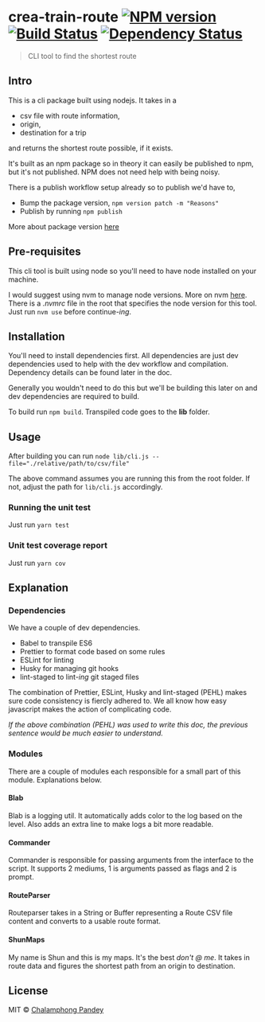 # crea-train-route [![NPM version][npm-image]][npm-url] [![Build Status][travis-image]][travis-url] [![Dependency Status][daviddm-image]][daviddm-url]
> CLI tool to find the shortest route

## Intro

This is a cli package built using nodejs. It takes in a 
- csv file with route information,
- origin,
- destination for a trip 

and returns the shortest route possible, if it exists.

It's built as an npm package so in theory it can easily be published to npm, but it's not published. NPM does not need help with being noisy.

There is a publish workflow setup already so to publish we'd have to,

- Bump the package version, `npm version patch -m "Reasons"`
- Publish by running `npm publish`

More about package version [here](https://docs.npmjs.com/cli/version)

## Pre-requisites

This cli tool is built using node so you'll need to have node installed on your machine.

I would suggest using nvm to manage node versions. More on nvm [here](https://github.com/nvm-sh/nvm). There is a *.nvmrc* file in the root that specifies the node version for this tool. Just run `nvm use` before continue-*ing*.

## Installation

You'll need to install dependencies first. All dependencies are just dev dependencies used to help with the dev workflow and compilation. Dependency details can be found later in the doc. 

Generally you wouldn't need to do this but we'll be building this later on and dev dependencies are required to build.

To build run `npm build`. Transpiled code goes to the **lib** folder.

## Usage

After building you can run `node lib/cli.js --file="./relative/path/to/csv/file"`

The above command assumes you are running this from the root folder. If not, adjust the path for `lib/cli.js` accordingly.

### Running the unit test

Just run `yarn test`

### Unit test coverage report

Just run `yarn cov`

## Explanation

### Dependencies

We have a couple of dev dependencies.

- Babel to transpile ES6
- Prettier to format code based on some rules
- ESLint for linting
- Husky for managing git hooks
- lint-staged to lint-*ing* git staged files

The combination of Prettier, ESLint, Husky and lint-staged (PEHL) makes sure code consistency is fiercly adhered to. We all know how easy javascript makes the action of complicating code. 

*If the above combination (PEHL) was used to write this doc, the previous sentence would be much easier to understand.*

### Modules

There are a couple of modules each responsible for a small part of this module. Explanations below.

#### Blab

Blab is a logging util. It automatically adds color to the log based on the level. Also adds an extra line to make logs a bit more readable.

#### Commander

Commander is responsible for passing arguments from the interface to the script. It supports 2 mediums, 1 is arguments passed as flags and 2 is prompt.

#### RouteParser

Routeparser takes in a String or Buffer representing a Route CSV file content and converts to a usable route format.

#### ShunMaps

My name is Shun and this is my maps. It's the best *don't @ me*. It takes in route data and figures the shortest path from an origin to destination.

## License

MIT © [Chalamphong Pandey](chalamphong.com)


[npm-image]: https://badge.fury.io/js/crea-train-route.svg
[npm-url]: https://npmjs.org/package/crea-train-route
[travis-image]: https://travis-ci.com/chalamphong/crea-train-route.svg?branch=master
[travis-url]: https://travis-ci.com/chalamphong/crea-train-route
[daviddm-image]: https://david-dm.org/chalamphong/crea-train-route.svg?theme=shields.io
[daviddm-url]: https://david-dm.org/chalamphong/crea-train-route
